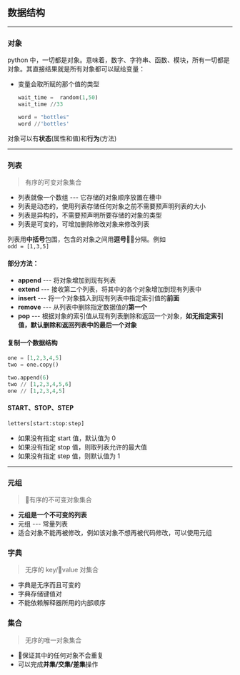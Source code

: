 ## 数据结构
---
### 对象
python 中，一切都是对象。意味着，数字、字符串、函数、模块，所有一切都是对象。其直接结果就是所有对象都可以赋给变量：
  - 变量会取所赋的那个值的类型
    ```py
    wait_time =  random(1,50)
    wait_time //33
    ```
    ```py
    word = "bottles"
    word //'bottles'
    ```

对象可以有**状态**(属性和值)和**行为**(方法)

---

### 列表  
> 有序的可变对象集合
- 列表就像一个数组 --- 它存储的对象顺序放置在槽中
- 列表是动态的，使用列表存储任何对象之前不需要预声明列表的大小
- 列表是异构的，不需要预声明所要存储的对象的类型
- 列表是可变的，可增加删除修改对象来修改列表

列表用**中括号**包围，包含的对象之间用**逗号**分隔。例如  
`odd = [1,3,5]`  

#### **部分方法：**
- **append** --- 将对象增加到现有列表
- **extend** --- 接收第二个列表，将其中的各个对象增加到现有列表中
- **insert** --- 将一个对象插入到现有列表中指定索引值的**前面**
- **remove** --- 从列表中删除指定数据值的**第一个**
- **pop** --- 根据对象的索引值从现有列表删除和返回一个对象，**如无指定索引值，默认删除和返回列表中的最后一个对象**

#### 复制一个数据结构
```py
one = [1,2,3,4,5]
two = one.copy()

two.append(6)
two // [1,2,3,4,5,6]
one // [1,2,3,4,5]
```

#### START、STOP、STEP
```py
letters[start:stop:step]
```
- 如果没有指定 start 值，默认值为 0
- 如果没有指定 stop 值，则取列表允许的最大值
- 如果没有指定 step 值，则默认值为 1

---

### 元组  
> 有序的不可变对象集合 
- **元组是一个不可变的列表**
- 元组 --- 常量列表
- 适合对象不能再被修改，例如该对象不想再被代码修改，可以使用元组


### 字典
> 无序的 key/value 对集合

- 字典是无序而且可变的
- 字典存储键值对
- 不能依赖解释器所用的内部顺序

### 集合
> 无序的唯一对象集合
- 保证其中的任何对象不会重复
- 可以完成**并集/交集/差集**操作
